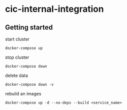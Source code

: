 # cic-internal-integration

## Getting started 

start cluster
```
docker-compose up
```

stop cluster
```
docker-compose down
```

delete data
```
docker-compose down -v
```

rebuild an images
```
docker-compose up -d --no-deps --build <service_name>
```